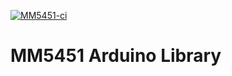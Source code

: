 [![MM5451-ci](https://github.com/Amoskeag/MM5451-Library/actions/workflows/mm5451-actions.yml/badge.svg)](https://github.com/Amoskeag/MM5451-Library/actions/workflows/mm5451-actions.yml)

# MM5451 Arduino Library

